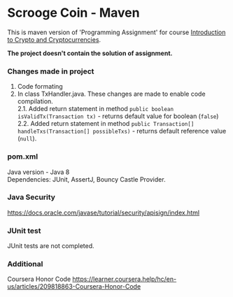 # Scrooge Coin - Maven

This is maven version of 'Programming Assignment' for course [Introduction to Crypto and Cryptocurrencies](https://www.coursera.org/learn/cryptocurrency/home/info).  

**The project doesn't contain the solution of assignment.**


### Changes made in project
1. Code formating
2. In class TxHandler.java. These changes are made to enable code compilation.  
2.1. Added return statement in method `public boolean isValidTx(Transaction tx)` - returns default value for boolean (`false`)  
2.2. Added return statement in method `public Transaction[] handleTxs(Transaction[] possibleTxs)` - returns default reference value (`null`).  

### pom.xml
Java version - Java 8  
Dependencies: JUnit, AssertJ, Bouncy Castle Provider.

### Java Security
https://docs.oracle.com/javase/tutorial/security/apisign/index.html

### JUnit test
JUnit tests are not completed.  


### Additional

Coursera Honor Code
https://learner.coursera.help/hc/en-us/articles/209818863-Coursera-Honor-Code
